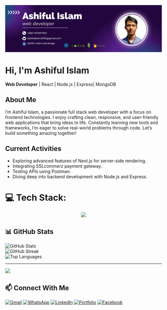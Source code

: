 <img src="https://github.com/ashiful2002/ashiful2002/blob/main/primary%20banner.png" alt="banner-image"/>

# Hi, I'm Ashiful Islam  
**Web Developer** | React | Node.js | Express| MongoDB


## About Me

  I’m Ashiful Islam, a passionate full stack web developer with a focus on frontend technologies. I enjoy crafting clean, responsive, and user-friendly web applications that bring ideas to life. Constantly learning new tools and frameworks, I’m eager to solve real-world problems through code. Let’s build something amazing together!

## Current Activities

- Exploring advanced features of Next.js for server-side rendering.
- Integrating SSLcommerz payment gateway.
- Testing APIs using Postman.
- Diving deep into backend development with Node.js and Express.


  
# 💻 Tech Stack:
<p align="center">
  <a href="https://skillicons.dev">
    <img src="https://skillicons.dev/icons?i=css,bootstrap,tailwind,js,react,firebase,nodejs,express,mongodb,figma,git,github,nextjs,postman,npm" />
  </a>
</p>




<!-----------

![JavaScript](https://img.shields.io/badge/JavaScript-F7DF1E?style=for-the-badge&logo=javascript&logoColor=black)
![React](https://img.shields.io/badge/React-20232A?style=for-the-badge&logo=react&logoColor=61DAFB)
![Firebase](https://img.shields.io/badge/Firebase-ffca28?style=for-the-badge&logo=firebase&logoColor=black)
![Node.js](https://img.shields.io/badge/Node.js-339933?style=for-the-badge&logo=nodedotjs&logoColor=white)
![Express.js](https://img.shields.io/badge/Express.js-000000?style=for-the-badge&logo=express&logoColor=white)
![MongoDB](https://img.shields.io/badge/MongoDB-4EA94B?style=for-the-badge&logo=mongodb&logoColor=white)
![Tailwind CSS](https://img.shields.io/badge/TailwindCSS-38B2AC?style=for-the-badge&logo=tailwind-css&logoColor=white)
![Axios](https://img.shields.io/badge/Axios-5A29E4?style=for-the-badge&logo=axios&logoColor=white)
![NPM](https://img.shields.io/badge/NPM-CB3837?style=for-the-badge&logo=npm&logoColor=white)
![SweetAlert2](https://img.shields.io/badge/SweetAlert2-%23FF5A5F?style=for-the-badge&logo=sweetalert&logoColor=white)
![React Hot Toast](https://img.shields.io/badge/React_Hot_Toast-F37254?style=for-the-badge&logo=react&logoColor=white)
![Vercel](https://img.shields.io/badge/Vercel-000000?style=for-the-badge&logo=vercel&logoColor=white)


------------>


## 📊 GitHub Stats

<div>
  <img src="https://github-readme-stats.vercel.app/api?username=ashiful2002&theme=dark&hide_border=false&include_all_commits=false&count_private=false" alt="GitHub Stats" />
  <br />
  <img src="https://nirzak-streak-stats.vercel.app/?user=ashiful2002&theme=dark&hide_border=false" alt="GitHub Streak" />
  <br />
  <img src="https://github-readme-stats.vercel.app/api/top-langs/?username=ashiful2002&theme=dark&hide_border=false&include_all_commits=false&count_private=false&layout=compact" alt="Top Languages" />
</div>

---
[![](https://visitcount.itsvg.in/api?id=ashiful2002&icon=0&color=0)](https://visitcount.itsvg.in)


<!------------  Contact info ----------->
## 📫 Connect With Me

[![Gmail](https://img.shields.io/badge/-Email-D14836?style=flat-square&logo=gmail&logoColor=white)](mailto:ashifulislam2002@gmail.com)
[![WhatsApp](https://img.shields.io/badge/-WhatsApp-25D366?style=flat-square&logo=whatsapp&logoColor=white)](https://wa.me/8801759907907)
[![LinkedIn](https://img.shields.io/badge/-LinkedIn-0077B5?style=flat-square&logo=linkedin&logoColor=white)](https://linkedin.com/in/ashifulislam)
[![Portfolio](https://img.shields.io/badge/-Portfolio-000?style=flat-square&logo=vercel&logoColor=white)](https://ashifulislam-portfolio-2002.web.app)
[![Facebook](https://img.shields.io/badge/-Facebook-1877F2?style=flat-square&logo=facebook&logoColor=white)](https://facebook.com/ashifulislam.mukto)



